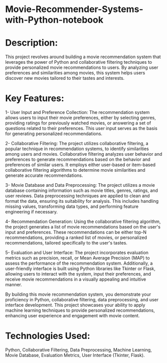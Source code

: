 # Movie-Recommender-Systems-with-Python-notebook

# Description:
This project revolves around building a movie recommendation system that leverages the power of Python and collaborative filtering techniques to provide personalized movie recommendations to users. By analyzing user preferences and similarities among movies, this system helps users discover new movies tailored to their tastes and interests.

# Key Features:

  1- User Input and Preference Collection: The recommendation system allows users to input their movie preferences, either by selecting genres, providing ratings for previously watched movies, or answering a set of questions related to their preferences. This user input serves as the basis for generating personalized recommendations.

  2- Collaborative Filtering: The project utilizes collaborative filtering, a popular technique in recommendation systems, to identify similarities among users and movies. Collaborative filtering analyzes user behavior and preferences to generate recommendations based on the behavior and preferences of similar users. It employs either user-based or item-based collaborative filtering algorithms to determine movie similarities and generate accurate recommendations.

  3- Movie Database and Data Preprocessing: The project utilizes a movie database containing information such as movie titles, genres, ratings, and user reviews. Data preprocessing techniques are applied to clean and format the data, ensuring its suitability for analysis. This includes handling missing values, transforming data types, and performing feature engineering if necessary.

  4- Recommendation Generation: Using the collaborative filtering algorithm, the project generates a list of movie recommendations based on the user's input and preferences. These recommendations can be either top-N recommendations, providing a ranked list of movies, or personalized recommendations, tailored specifically to the user's tastes.

  5- Evaluation and User Interface: The project incorporates evaluation metrics such as precision, recall, or Mean Average Precision (MAP) to assess the performance of the recommendation system. Additionally, a user-friendly interface is built using Python libraries like Tkinter or Flask, allowing users to interact with the system, input their preferences, and receive movie recommendations in a visually appealing and intuitive manner.

By building this movie recommendation system, you demonstrate your proficiency in Python, collaborative filtering, data preprocessing, and user interface development. This project showcases your ability to apply machine learning techniques to provide personalized recommendations, enhancing user experience and engagement with movie content.

# Technologies Used:
Python, Collaborative Filtering, Data Preprocessing, Machine Learning, Movie Database, Evaluation Metrics, User Interface (Tkinter, Flask).
